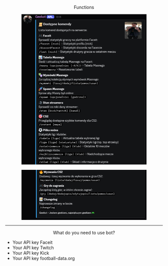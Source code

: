 <p align="center">Functions</p>
<p align="center"><img src="/geekot.png" width="400" alt="funkcje"></a></p>
<p align="center"><img src="/geekot2.png" width="400" alt="funkcje"></a></p>
<hr>
<p align="center">What do you need to use bot?</p>
<p align="center">
  <ul>
    <li>Your API key Faceit</li>
    <li>Your API key Twitch</li>
    <li>Your API key Kick</li>
    <li>Your API key football-data.org</li>
  </ul>
</p>
